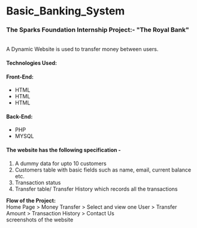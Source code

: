 # Basic_Banking_System
<b><h3>The Sparks Foundation Internship Project:- "The Royal Bank"</h3> </b> </br>
A Dynamic Website is used to transfer money between users.
<h4><b>Technologies Used:</b></h4>
<h4>Front-End:</h4>
<ul>
  <li>HTML</li>
  <li>HTML</li>
  <li>HTML</li>
 </ul>
 <h4>Back-End:</h4>
 <ul>
  <li>PHP</li>
  <li>MYSQL</li>
 </ul>
 <h4>The website has the following specification -</h4>
 <ol>
  <li>A dummy data for upto 10 customers</li>
  <li>Customers table with basic fields such as name, email, current balance etc.</li>
  <li>Transaction status</li>
  <li>Transfer table/ Transfer History which records all the transactions</li>
 </ol>
  <b>Flow of the Project:</b><br>
  Home Page > Money Transfer > Select and view one User > Transfer Amount > Transaction History > Contact Us<br>
 screenshots of the website<br>
  
  
 
 

